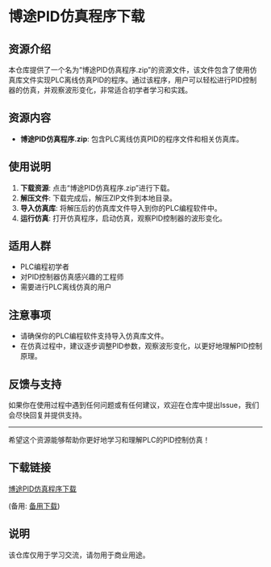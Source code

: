 # 博途PID仿真程序下载

## 资源介绍

本仓库提供了一个名为“博途PID仿真程序.zip”的资源文件，该文件包含了使用仿真库文件实现PLC离线仿真PID的程序。通过该程序，用户可以轻松进行PID控制器的仿真，并观察波形变化，非常适合初学者学习和实践。

## 资源内容

- **博途PID仿真程序.zip**: 包含PLC离线仿真PID的程序文件和相关仿真库。

## 使用说明

1. **下载资源**: 点击“博途PID仿真程序.zip”进行下载。
2. **解压文件**: 下载完成后，解压ZIP文件到本地目录。
3. **导入仿真库**: 将解压后的仿真库文件导入到你的PLC编程软件中。
4. **运行仿真**: 打开仿真程序，启动仿真，观察PID控制器的波形变化。

## 适用人群

- PLC编程初学者
- 对PID控制器仿真感兴趣的工程师
- 需要进行PLC离线仿真的用户

## 注意事项

- 请确保你的PLC编程软件支持导入仿真库文件。
- 在仿真过程中，建议逐步调整PID参数，观察波形变化，以更好地理解PID控制原理。

## 反馈与支持

如果你在使用过程中遇到任何问题或有任何建议，欢迎在仓库中提出Issue，我们会尽快回复并提供支持。

---

希望这个资源能够帮助你更好地学习和理解PLC的PID控制仿真！

## 下载链接
[博途PID仿真程序下载](https://pan.quark.cn/s/8f8157fc0188) 

(备用: [备用下载](https://pan.baidu.com/s/12hWC6eCD6f5RM3LIknQ0TA?pwd=1234))

## 说明

该仓库仅用于学习交流，请勿用于商业用途。
